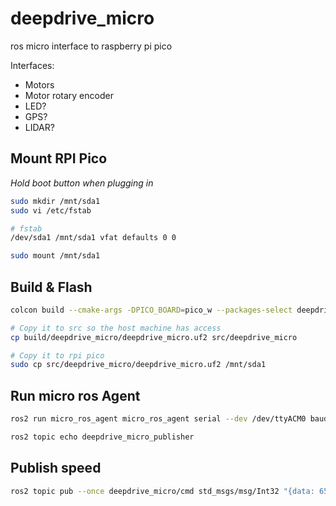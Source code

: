# deepdrive_micro

ros micro interface to raspberry pi pico

Interfaces:
- Motors
- Motor rotary encoder
- LED?
- GPS?
- LIDAR?


## Mount RPI Pico

*Hold boot button when plugging in*

```sh
sudo mkdir /mnt/sda1
sudo vi /etc/fstab

# fstab
/dev/sda1 /mnt/sda1 vfat defaults 0 0

sudo mount /mnt/sda1
```

## Build & Flash

```sh
colcon build --cmake-args -DPICO_BOARD=pico_w --packages-select deepdrive_micro

# Copy it to src so the host machine has access
cp build/deepdrive_micro/deepdrive_micro.uf2 src/deepdrive_micro

# Copy it to rpi pico
sudo cp src/deepdrive_micro/deepdrive_micro.uf2 /mnt/sda1
```

## Run micro ros Agent
```sh
ros2 run micro_ros_agent micro_ros_agent serial --dev /dev/ttyACM0 baudrate=115200

ros2 topic echo deepdrive_micro_publisher
```

## Publish speed
```sh
ros2 topic pub --once deepdrive_micro/cmd std_msgs/msg/Int32 "{data: 65000}"
```

